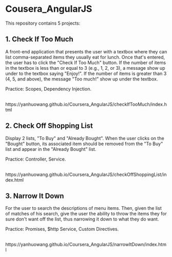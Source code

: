 # Cousera_AngularJS
This repository contains 5 projects:

## 1. Check If Too Much
A front-end application that presents the user with a textbox where they can list comma-separated items they usually eat for lunch. Once that's entered, the user has to click the "Check If Too Much" button. If the number of items in the textbox is less than or equal to 3 (e.g., 1, 2, or 3), a message  show up under to the textbox saying "Enjoy!". If the number of items is greater than 3 (4, 5, and above), the message "Too much!"  show up under the textbox.

Practice: Scopes, Dependency Injection.

<br>
https://yanhuowang.github.io/Coursera_AngularJS/checkIfTooMuch/index.html

## 2. Check Off Shopping List
Display 2 lists, "To Buy" and "Already Bought".
When the user clicks on the "Bought" button, its associated item should be removed from the "To Buy" list and appear in the "Already Bought" list.

Practice: Controller, Service.

<br>
https://yanhuowang.github.io/Coursera_AngularJS/checkOffShoppingList/index.html

## 3. Narrow It Down
For the user to search the descriptions of menu items. Then, given the list of matches of his search, give the user the ability to throw the items they for sure don't want off the list, thus narrowing it down to what they do want.

Practice: Promises, $http Service, Custom Directives.

<br>
https://yanhuowang.github.io/Coursera_AngularJS/narrowItDown/index.html



